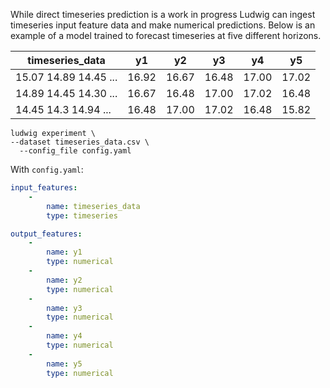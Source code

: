 While direct timeseries prediction is a work in progress Ludwig can ingest timeseries input feature data and make numerical predictions. Below is an example of a model trained to forecast timeseries at five different horizons.

| timeseries_data       | y1    | y2    | y3    | y4    | y5    |
| --------------------- | ----- | ----- | ----- | ----- | ----- |
| 15.07 14.89 14.45 ... | 16.92 | 16.67 | 16.48 | 17.00 | 17.02 |
| 14.89 14.45 14.30 ... | 16.67 | 16.48 | 17.00 | 17.02 | 16.48 |
| 14.45 14.3 14.94 ...  | 16.48 | 17.00 | 17.02 | 16.48 | 15.82 |

```
ludwig experiment \
--dataset timeseries_data.csv \
  --config_file config.yaml
```

With `config.yaml`:

```yaml
input_features:
    -
        name: timeseries_data
        type: timeseries

output_features:
    -
        name: y1
        type: numerical
    -
        name: y2
        type: numerical
    -
        name: y3
        type: numerical
    -
        name: y4
        type: numerical
    -
        name: y5
        type: numerical
```
